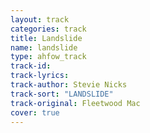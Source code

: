 ```yaml
---
layout: track
categories: track
title: Landslide
name: landslide
type: ahfow_track
track-id: 
track-lyrics: 
track-author: Stevie Nicks
track-sort: "LANDSLIDE"
track-original: Fleetwood Mac
cover: true
---
```


